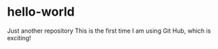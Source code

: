 # hello-world
Just another repository 
This is the first time I am using Git Hub, which is exciting!
